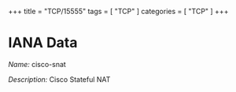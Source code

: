+++
title = "TCP/15555"
tags = [ "TCP" ]
categories = [ "TCP" ]
+++

# IANA Data

_Name:_ cisco-snat

_Description:_ Cisco Stateful NAT

